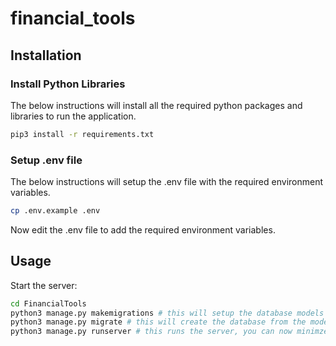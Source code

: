 # financial_tools

## Installation

### Install Python Libraries

The below instructions will install all the required python packages and libraries to run the application.

```bash
pip3 install -r requirements.txt
```

### Setup .env file

The below instructions will setup the .env file with the required environment variables.

```bash
cp .env.example .env
```

Now edit the .env file to add the required environment variables.

## Usage

Start the server:

```bash
cd FinancialTools
python3 manage.py makemigrations # this will setup the database models
python3 manage.py migrate # this will create the database from the models
python3 manage.py runserver # this runs the server, you can now minimze the console and access the web application
```
